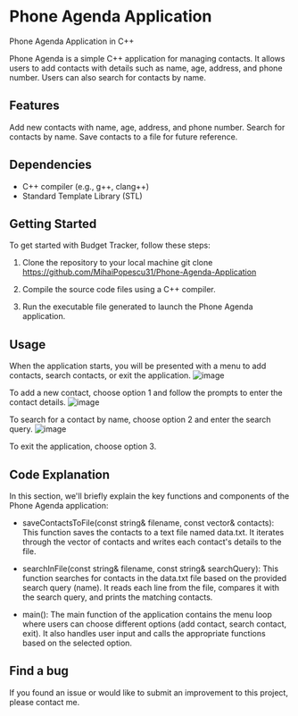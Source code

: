 # Phone Agenda Application
Phone Agenda Application in C++

Phone Agenda is a simple C++ application for managing contacts. It allows users to add contacts with details such as name, age, address, and phone number. Users can also search for contacts by name.

## Features

Add new contacts with name, age, address, and phone number.
Search for contacts by name.
Save contacts to a file for future reference.

## Dependencies

- C++ compiler (e.g., g++, clang++)
- Standard Template Library (STL)
## Getting Started

To get started with Budget Tracker, follow these steps:

1. Clone the repository to your local machine git clone https://github.com/MihaiPopescu31/Phone-Agenda-Application

2. Compile the source code files using a C++ compiler.

3. Run the executable file generated to launch the Phone Agenda application.

## Usage

When the application starts, you will be presented with a menu to add contacts, search contacts, or exit the application.
![image](https://github.com/MihaiPopescu31/Phone-Agenda-Aplication/assets/138394009/d33288fd-483c-4ab2-bfde-e76ced78f5e7)

To add a new contact, choose option 1 and follow the prompts to enter the contact details.
![image](https://github.com/MihaiPopescu31/Phone-Agenda-Aplication/assets/138394009/ec2478cf-71af-4b15-8b2c-437fba081baa)

To search for a contact by name, choose option 2 and enter the search query.
![image](https://github.com/MihaiPopescu31/Phone-Agenda-Aplication/assets/138394009/b336e0e8-29dc-4045-bbba-e5246f180395)

To exit the application, choose option 3.

## Code Explanation
In this section, we'll briefly explain the key functions and components of the Phone Agenda application:

- saveContactsToFile(const string& filename, const vector<Contact>& contacts): This function saves the contacts to a text file named data.txt. It iterates through the vector of contacts and writes each contact's details to the file.

- searchInFile(const string& filename, const string& searchQuery): This function searches for contacts in the data.txt file based on the provided search query (name). It reads each line from the file, compares it with the search query, and prints the matching contacts.

- main(): The main function of the application contains the menu loop where users can choose different options (add contact, search contact, exit). It also handles user input and calls the appropriate functions based on the selected option.

## Find a bug
If you found an issue or would like to submit an improvement to this project, please contact me.
